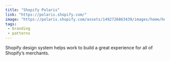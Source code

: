 ```yaml
---
title: "Shopify Polaris"
link: "https://polaris.shopify.com/"
image: "https://polaris.shopify.com/assets/1492726863439/images/home/home-header-desktop.jpg"
tags:
 - branding
 - patterns
---
```


Shopify design system helps work to build a great experience for all of Shopify’s merchants.
